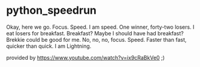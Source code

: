 # python_speedrun
Okay, here we go. Focus. Speed. I am speed. One winner, forty-two losers. I eat losers for breakfast. Breakfast? Maybe I should have had breakfast? Brekkie could be good for me. No, no, no, focus. Speed. Faster than fast, quicker than quick. I am Lightning.

provided by https://www.youtube.com/watch?v=ix9cRaBkVe0 ;)
